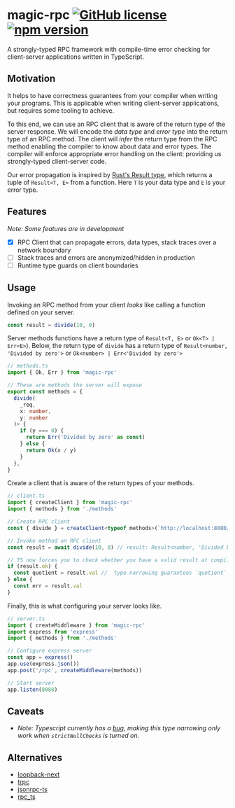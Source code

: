 # magic-rpc [![GitHub license](https://img.shields.io/badge/license-MIT-blue.svg)](https://github.com/abhayvatsa/magic-rpc/blob/master/LICENSE) [![npm version](https://img.shields.io/npm/v/magic-rpc.svg?style=flat)](https://www.npmjs.com/package/magic-rpc)

A strongly-typed RPC framework with compile-time error checking for
client-server applications written in TypeScript.

## Motivation

It helps to have correctness guarantees from your compiler when writing your
programs. This is applicable when writing client-server applications, but
requires some tooling to achieve.

To this end, we can use an RPC client that is aware of the return type of the
server response. We will encode the _data type_ and _error type_ into the return
type of an RPC method. The client will _infer_ the return type from the RPC
method enabling the compiler to know about data and error types. The compiler
will enforce appropriate error handling on the client: providing us
strongly-typed client-server code.

Our error propagation is inspired by
[Rust's Result type](https://doc.rust-lang.org/std/result/), which returns a
tuple of `Result<T, E>` from a function. Here `T` is your data type and `E` is
your error type.

## Features

_Note: Some features are in development_

- [x] RPC Client that can propagate errors, data types, stack traces over a
      network boundary
- [ ] Stack traces and errors are anonymized/hidden in production
- [ ] Runtime type guards on client boundaries

## Usage

Invoking an RPC method from your client _looks_ like calling a function
defined on your server.

```typescript
const result = divide(10, 0)
```

Server methods functions have a return type of `Result<T, E>` or
`Ok<T> | Err<E>`). Below, the return type of `divide` has a return type of
`Result<number, 'Divided by zero'>` or `Ok<number> | Err<'Divided by zero'>`

```typescript
// methods.ts
import { Ok, Err } from 'magic-rpc'

// These are methods the server will expose
export const methods = {
  divide(
    _req,
    x: number,
    y: number
  )> {
    if (y === 0) {
      return Err('Divided by zero' as const)
    } else {
      return Ok(x / y)
    }
  },
}
```

Create a client that is aware of the return types of your methods.

```typescript
// client.ts
import { createClient } from 'magic-rpc'
import { methods } from './methods'

// Create RPC client
const { divide } = createClient<typeof methods>(`http://localhost:8080/rpc`)

// Invoke method on RPC client
const result = await divide(10, 0) // result: Result<number, 'Divided by zero'>

// TS now forces you to check whether you have a valid result at compile time.
if (result.ok) {
  const quotient = result.val //  type narrowing guarantees `quotient` is a `number`
} else {
  const err = result.val
}
```

Finally, this is what configuring your server looks like.

```typescript
// server.ts
import { createMiddleware } from 'magic-rpc'
import express from 'express'
import { methods } from './methods'

// Configure express server
const app = express()
app.use(express.json())
app.post('/rpc', createMiddleware(methods))

// Start server
app.listen(8080)
```

## Caveats

- _Note: Typescript currently has a
  [bug](https://github.com/microsoft/TypeScript/issues/10564), making this type
  narrowing only work when `strictNullChecks` is turned on._

## Alternatives

- [loopback-next](https://github.com/strongloop/loopback-next)
- [trpc](https://github.com/vriad/trpc)
- [jsonrpc-ts](https://github.com/shekohex/jsonrpc-ts)
- [rpc_ts](https://github.com/aiden/rpc_ts)
